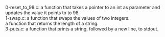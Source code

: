 0-reset_to_98.c: a function that takes a pointer to an int as parameter and updates the value it points to to 98.
<br>1-swap.c: a function that swaps the values of two integers.
<br>a function that returns the length of a string.
<br>3-puts.c: a function that prints a string, followed by a new line, to stdout.
